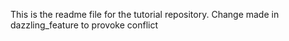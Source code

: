 This is the readme file for the tutorial repository.
Change made in dazzling_feature to provoke conflict